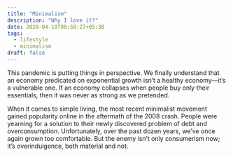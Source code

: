 ```yaml
---
title: "Minimalism"
description: "Why I love it?"
date: 2020-04-18T08:58:27+05:30
tags:
  - lifestyle
  - minimalism
draft: false
---
```


This pandemic is putting things in perspective. We finally understand that an economy predicated on exponential growth isn’t a healthy economy—it’s a vulnerable one. If an economy collapses when people buy only their essentials, then it was never as strong as we pretended.

When it comes to simple living, the most recent minimalist movement gained popularity online in the aftermath of the 2008 crash. People were yearning for a solution to their newly discovered problem of debt and overconsumption. Unfortunately, over the past dozen years, we’ve once again grown too comfortable. But the enemy isn’t only consumerism now; it’s overindulgence, both material and not.

